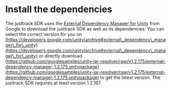 # Install the dependencies

The justtrack SDK uses the [External Dependency Manager for Unity](https://github.com/googlesamples/unity-jar-resolver) from Google to download the justtrack SDK as well as its dependencies. You can select the correct version for you on [https://developers.google.com/unity/archive#external\_dependency\_manager\_for\_unity](https://developers.google.com/unity/archive#external\_dependency\_manager\_for\_unity) or directly download [https://github.com/googlesamples/unity-jar-resolver/raw/v1.2.175/external-dependency-manager-1.2.175.unitypackage](https://github.com/googlesamples/unity-jar-resolver/raw/v1.2.175/external-dependency-manager-1.2.175.unitypackage) to get the latest version. The justtrack SDK requires at least version 1.2.167.
